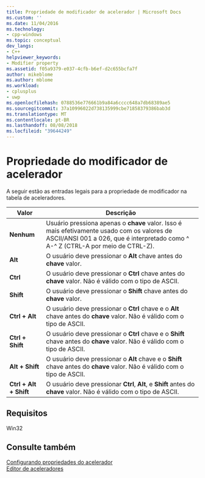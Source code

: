 ```yaml
---
title: Propriedade de modificador de acelerador | Microsoft Docs
ms.custom: ''
ms.date: 11/04/2016
ms.technology:
- cpp-windows
ms.topic: conceptual
dev_langs:
- C++
helpviewer_keywords:
- Modifier property
ms.assetid: f05a9379-e037-4cfb-b6ef-d2c655bcfa7f
author: mikeblome
ms.author: mblome
ms.workload:
- cplusplus
- uwp
ms.openlocfilehash: 0788536e776661b9a84a6cccc648a7db68389ae5
ms.sourcegitcommit: 37a10996022d738135999cbe71858379386bab3d
ms.translationtype: MT
ms.contentlocale: pt-BR
ms.lasthandoff: 08/08/2018
ms.locfileid: "39644249"
---
```

# <a name="accelerator-modifier-property"></a>Propriedade do modificador de acelerador
A seguir estão as entradas legais para a propriedade de modificador na tabela de aceleradores.  
  
|Valor|Descrição|  
|-----------|-----------------|  
|**Nenhum**|Usuário pressiona apenas o **chave** valor. Isso é mais efetivamente usado com os valores de ASCII/ANSI 001 a 026, que é interpretado como ^ A-^ Z (CTRL-A por meio de CTRL-Z).|  
|**Alt**|O usuário deve pressionar o **Alt** chave antes do **chave** valor.|  
|**Ctrl**|O usuário deve pressionar o **Ctrl** chave antes do **chave** valor. Não é válido com o tipo de ASCII.|  
|**Shift**|O usuário deve pressionar o **Shift** chave antes do **chave** valor.|  
|**Ctrl + Alt**|O usuário deve pressionar o **Ctrl** chave e o **Alt** chave antes do **chave** valor. Não é válido com o tipo de ASCII.|  
|**Ctrl + Shift**|O usuário deve pressionar o **Ctrl** chave e o **Shift** chave antes do **chave** valor. Não é válido com o tipo de ASCII.|  
|**Alt + Shift**|O usuário deve pressionar o **Alt** chave e o **Shift** chave antes do **chave** valor. Não é válido com o tipo de ASCII.|  
|**Ctrl + Alt + Shift**|O usuário deve pressionar **Ctrl**, **Alt**, e **Shift** antes do **chave** valor. Não é válido com o tipo de ASCII.|  
  
## <a name="requirements"></a>Requisitos  
 Win32  
  
## <a name="see-also"></a>Consulte também  
 [Configurando propriedades do acelerador](../windows/setting-accelerator-properties.md)   
 [Editor de aceleradores](../windows/accelerator-editor.md)